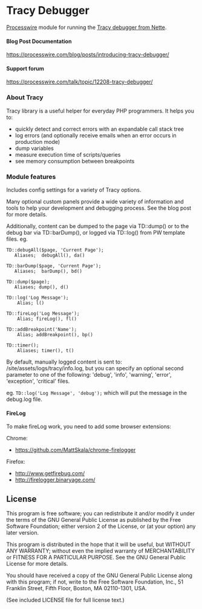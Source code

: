 Tracy Debugger
================

[Processwire](https://processwire.com) module for running the [Tracy debugger from Nette](https://tracy.nette.org/).

#### Blog Post Documentation

https://processwire.com/blog/posts/introducing-tracy-debugger/

#### Support forum

https://processwire.com/talk/topic/12208-tracy-debugger/

### About Tracy

Tracy library is a useful helper for everyday PHP programmers. It helps you to:

* quickly detect and correct errors with an expandable call stack tree
* log errors (and optionally receive emails when an error occurs in production mode)
* dump variables
* measure execution time of scripts/queries
* see memory consumption between breakpoints

### Module features

Includes config settings for a variety of Tracy options.

Many optional custom panels provide a wide variety of information and tools to help your development and debugging process. See the blog post for more details.

Additionally, content can be dumped to the page via TD::dump() or to the debug bar via TD::barDump(),
or logged via TD::log() from PW template files. eg.

```
TD::debugAll($page, 'Current Page');
   Aliases;  debugAll(), da()

TD::barDump($page, 'Current Page');
   Aliases;  barDump(), bd()

TD::dump($page);
   Aliases; dump(), d()

TD::log('Log Message');
    Alias; l()

TD::fireLog('Log Message');
    Alias; fireLog(), fl()

TD::addBreakpoint('Name');
    Alias; addBreakpoint(), bp()

TD::timer();
    Aliases; timer(), t()
```

By default, manually logged content is sent to: /site/assets/logs/tracy/info.log,
but you can specify an optional second parameter to one of the following:
'debug', 'info', 'warning', 'error', 'exception', 'critical' files.

eg. `TD::log('Log Message', 'debug');` which will put the message in the debug.log file.


#### FireLog

To make fireLog work, you need to add some browser extensions:

Chrome:
* https://github.com/MattSkala/chrome-firelogger

Firefox:
* http://www.getfirebug.com/
* http://firelogger.binaryage.com/


## License

This program is free software; you can redistribute it and/or
modify it under the terms of the GNU General Public License
as published by the Free Software Foundation; either version 2
of the License, or (at your option) any later version.

This program is distributed in the hope that it will be useful,
but WITHOUT ANY WARRANTY; without even the implied warranty of
MERCHANTABILITY or FITNESS FOR A PARTICULAR PURPOSE.  See the
GNU General Public License for more details.

You should have received a copy of the GNU General Public License
along with this program; if not, write to the Free Software
Foundation, Inc., 51 Franklin Street, Fifth Floor, Boston, MA  02110-1301, USA.

(See included LICENSE file for full license text.)